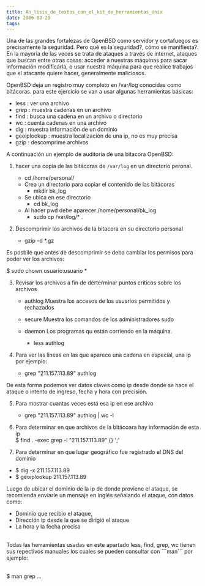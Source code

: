 ```yaml
---
title: An_lisis_de_textos_con_el_kit_de_herramientas_Unix
date: 2006-08-20
tags:
---
```

Una de las grandes fortalezas de OpenBSD como servidor y cortafuegos es precisamente la seguridad. Pero qué es la seguridad?, cómo se manifiesta?. En la mayoría de las veces se trata de ataques a través de internet, ataques que buscan entre otras cosas: acceder a nuestras máquinas para sacar información modificarla, o usar nuestra máquina para que realice trabajos que el atacante quiere hacer, generalmente maliciosos.

OpenBSD deja un registro muy completo en /var/log conocidas como bitácoras. para este ejercicio se van a usar algunas herramientas básicas:<br>

- less        : ver una archivo 
- grep        : muestra cadenas en un archivo
- find        : busca una cadena en un archivo o directorio
- wc          : cuenta cadenas en una archivo
- dig         : muestra información de un dominio
- geoiplookup : muestra localización de una ip, no es muy precisa
- gzip        : descomprime archivos


A continuación un ejemplo de auditoria de una bitacora OpenBSD:

1. hacer una copia de las bitácoras de ```/var/log``` en un directorio peronal.<br>
     - cd /home/personal/<br>
   - Crea un directorio para copiar el contenido de las bitácoras<br>
     - mkdir bk_log<br>
   - Se ubica en ese directorio<br>
     - cd bk_log<br>
   - Al hacer pwd debe aparecer /home/personal/bk_log<br>
     - sudo cp /var/log/* .<br>

2. Descomprimir los archivos de la bitacora en su directorio personal<br>
   - gzip -d *.gz<br>

Es posbile que antes de descomprimir se deba cambiar los permisos para poder ver los archivos:<br>

$ sudo chown usuario:usuario * <br>

3. Revisar los archivos a fin de derterminar puntos críticos sobre los   
   archivos <br>
   - authlog Muestra los accesos de los usuarios permitidos y rechazados<br>
   - secure  Muestra los comandos de los administradores sudo<br> 
   - daemon  Los programas qu están corriendo en la máquina.<br>
     
     - less authlog <br>

4. Para ver las líneas en las que aparece una cadena en especial, una ip por ejemplo:<br>
   - grep "211.157.113.89" authlog<br>

De esta forma podemos ver datos claves como ip desde donde se hace el ataque o intento de ingreso, fecha y hora con precisión.<br>

5. Para mostrar cuantas veces está esa ip en ese archivo <br>

   - grep "211.157.113.89" authlog | wc -l<br>

6. Para determinar en que archivos de la bitácoara hay información de esta ip 
   <br>
   $ find . -exec grep -l "211.157.113.89" {} ';'<br>

7. Para determinar en que lugar geográfico fue registrado el DNS del dominio

  - $ dig -x 211.157.113.89
  - $ geoiplookup  211.157.113.89

Luego de ubicar el dominio de la ip de donde proviene el ataque, se recomienda enviarle un mensaje en inglés señalando el ataque, con datos como:

- Dominio que recibio el ataque,<br>
- Dirección ip desde la que se dirigió el ataque<br>
- La hora y la fecha precisa<br>

 <br>
Todas las herramientas usadas en este apartado less, find, grep, wc tienen sus repectivos manuales los cuales se pueden consultar con ```man``` por ejemplo:<br><br>

$ man grep ...


   
